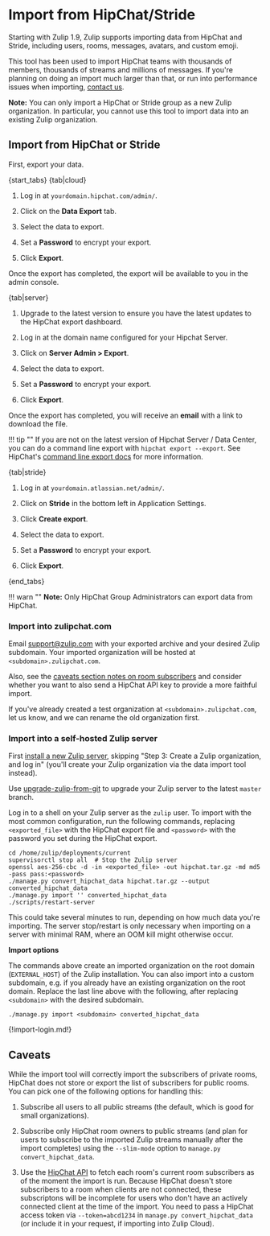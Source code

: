 # Import from HipChat/Stride

Starting with Zulip 1.9, Zulip supports importing data from HipChat and Stride,
including users, rooms, messages, avatars, and custom emoji.

This tool has been used to import HipChat teams with thousands of
members, thousands of streams and millions of messages. If you're
planning on doing an import much larger than that, or run into
performance issues when importing, [contact us](/help/contact-support).

**Note:** You can only import a HipChat or Stride group as a new Zulip
organization. In particular, you cannot use this tool to import data
into an existing Zulip organization.

## Import from HipChat or Stride

First, export your data.

{start_tabs}
{tab|cloud}

1. Log in at `yourdomain.hipchat.com/admin/`.

1. Click on the **Data Export** tab.

1. Select the data to export.

1. Set a **Password** to encrypt your export.

1. Click **Export**.

Once the export has completed, the export will be available to you in the
admin console.

{tab|server}

1. Upgrade to the latest version to ensure you have the latest updates to
   the HipChat export dashboard.

1. Log in at the domain name configured for your Hipchat Server.

1. Click on **Server Admin > Export**.

1. Select the data to export.

1. Set a **Password** to encrypt your export.

1. Click **Export**.

Once the export has completed, you will receive an **email** with a link to
download the file.

!!! tip ""
    If you are not on the latest version of Hipchat Server / Data Center,
    you can do a command line export with `hipchat export --export`.  See
    HipChat's [command line export docs][cli-export] for more information.

{tab|stride}

1. Log in at `yourdomain.atlassian.net/admin/`.

1. Click on **Stride** in the bottom left in Application Settings.

1. Click **Create export**.

1. Select the data to export.

1. Set a **Password** to encrypt your export.

1. Click **Export**.

{end_tabs}

!!! warn ""
    **Note:** Only HipChat Group Administrators can export data from HipChat.

[cli-export]: https://confluence.atlassian.com/hipchatdc3/export-data-from-hipchat-data-center-913476832.html

### Import into zulipchat.com

Email support@zulip.com with your exported archive and your desired Zulip
subdomain. Your imported organization will be hosted at
`<subdomain>.zulipchat.com`.

Also, see the [caveats section notes on room subscribers](#caveats)
and consider whether you want to also send a HipChat API key to
provide a more faithful import.

If you've already created a test organization at
`<subdomain>.zulipchat.com`, let us know, and we can rename the old
organization first.

### Import into a self-hosted Zulip server

First
[install a new Zulip server](https://zulip.readthedocs.io/en/stable/production/install.html),
skipping "Step 3: Create a Zulip organization, and log in" (you'll
create your Zulip organization via the data import tool instead).

Use [upgrade-zulip-from-git][upgrade-zulip-from-git] to
upgrade your Zulip server to the latest `master` branch.

Log in to a shell on your Zulip server as the `zulip` user. To import with
the most common configuration, run the following commands, replacing
`<exported_file>` with the HipChat export file and `<password>` with the
password you set during the HipChat export.

```
cd /home/zulip/deployments/current
supervisorctl stop all  # Stop the Zulip server
openssl aes-256-cbc -d -in <exported_file> -out hipchat.tar.gz -md md5 -pass pass:<password>
./manage.py convert_hipchat_data hipchat.tar.gz --output converted_hipchat_data
./manage.py import '' converted_hipchat_data
./scripts/restart-server
```

This could take several minutes to run, depending on how much data
you're importing.  The server stop/restart is only necessary when
importing on a server with minimal RAM, where an OOM kill might
otherwise occur.

**Import options**

The commands above create an imported organization on the root domain
(`EXTERNAL_HOST`) of the Zulip installation. You can also import into a
custom subdomain, e.g. if you already have an existing organization on the
root domain. Replace the last line above with the following, after replacing
`<subdomain>` with the desired subdomain.

```
./manage.py import <subdomain> converted_hipchat_data
```

{!import-login.md!}

[upgrade-zulip-from-git]: https://zulip.readthedocs.io/en/latest/production/upgrade-or-modify.html#upgrading-from-a-git-repository

## Caveats

While the import tool will correctly import the subscribers of private
rooms, HipChat does not store or export the list of subscribers for public
rooms.  You can pick one of the following options for handling this:

1. Subscribe all users to all public streams (the default, which is good for small organizations).

1. Subscribe only HipChat room owners to public streams (and plan for users
  to subscribe to the imported Zulip streams manually after the import
  completes) using the `--slim-mode` option to `manage.py convert_hipchat_data`.

1. Use the [HipChat API][hipchat-api-tokens] to fetch each room's current
  room subscribers as of the moment the import is run.  Because HipChat
  doesn't store subscribers to a room when clients are not connected, these
  subscriptons will be incomplete for users who don't have an actively
  connected client at the time of the import.  You need to pass a HipChat
  access token via `--token=abcd1234` in `manage.py convert_hipchat_data`
  (or include it in your request, if importing into Zulip Cloud).

[upgrade-zulip-from-git]: https://zulip.readthedocs.io/en/latest/production/upgrade-or-modify.html#upgrading-from-a-git-repository
[hipchat-api-tokens]: https://developer.atlassian.com/server/hipchat/hipchat-rest-api-access-tokens/
